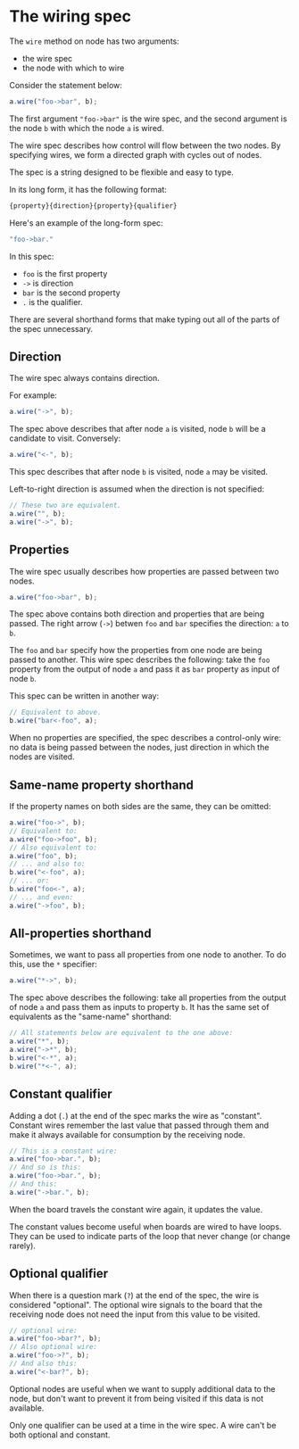 # The wiring spec

The `wire` method on node has two arguments:

- the wire spec
- the node with which to wire

Consider the statement below:

```js
a.wire("foo->bar", b);
```

The first argument `"foo->bar"` is the wire spec, and the second argument is the node `b` with which the node `a` is wired.

The wire spec describes how control will flow between the two nodes. By specifying wires, we form a directed graph with cycles out of nodes.

The spec is a string designed to be flexible and easy to type.

In its long form, it has the following format:

```r
{property}{direction}{property}{qualifier}
```

Here's an example of the long-form spec:

```sh
"foo->bar."
```

In this spec:

- `foo` is the first property
- `->` is direction
- `bar` is the second property
- `.` is the qualifier.

There are several shorthand forms that make typing out all of the parts of the spec unnecessary.

## Direction

The wire spec always contains direction.

For example:

```js
a.wire("->", b);
```

The spec above describes that after node `a` is visited, node `b` will be a candidate to visit. Conversely:

```js
a.wire("<-", b);
```

This spec describes that after node `b` is visited, node `a` may be visited.

Left-to-right direction is assumed when the direction is not specified:

```js
// These two are equivalent.
a.wire("", b);
a.wire("->", b);
```

## Properties

The wire spec usually describes how properties are passed between two nodes.

```js
a.wire("foo->bar", b);
```

The spec above contains both direction and properties that are being passed. The right arrow (`->`) betwen `foo` and `bar` specifies the direction: `a` to `b`.

The `foo` and `bar` specify how the properties from one node are being passed to another. This wire spec describes the following: take the `foo` property from the output of node `a` and pass it as `bar` property as input of node `b`.

This spec can be written in another way:

```js
// Equivalent to above.
b.wire("bar<-foo", a);
```

When no properties are specified, the spec describes a control-only wire: no data is being passed between the nodes, just direction in which the nodes are visited.

## Same-name property shorthand

If the property names on both sides are the same, they can be omitted:

```js
a.wire("foo->", b);
// Equivalent to:
a.wire("foo->foo", b);
// Also equivalent to:
a.wire("foo", b);
// ... and also to:
b.wire("<-foo", a);
// ... or:
b.wire("foo<-", a);
// ... and even:
a.wire("->foo", b);
```

## All-properties shorthand

Sometimes, we want to pass all properties from one node to another. To do this, use the `*` specifier:

```js
a.wire("*->", b);
```

The spec above describes the following: take all properties from the output of node `a` and pass them as inputs to property `b`. It has the same set of equivalents as the "same-name" shorthand:

```js
// All statements below are equivalent to the one above:
a.wire("*", b);
a.wire("->*", b);
b.wire("<-*", a);
b.wire("*<-", a);
```

## Constant qualifier

Adding a dot (`.`) at the end of the spec marks the wire as "constant". Constant wires remember the last value that passed through them and make it always available for consumption by the receiving node.

```js
// This is a constant wire:
a.wire("foo->bar.", b);
// And so is this:
a.wire("foo->bar.", b);
// And this:
a.wire("->bar.", b);
```

When the board travels the constant wire again, it updates the value.

The constant values become useful when boards are wired to have loops. They can be used to indicate parts of the loop that never change (or change rarely).

## Optional qualifier

When there is a question mark (`?`) at the end of the spec, the wire is considered "optional". The optional wire signals to the board that the receiving node does not need the input from this value to be visited.

```js
// optional wire:
a.wire("foo->bar?", b);
// Also optional wire:
a.wire("foo->?", b);
// And also this:
a.wire("<-bar?", b);
```

Optional nodes are useful when we want to supply additional data to the node, but don't want to prevent it from being visited if this data is not available.

Only one qualifier can be used at a time in the wire spec. A wire can't be both optional and constant.
